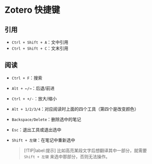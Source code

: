 # Zotero 快捷键

## 引用

- `Ctrl + Shift + A`：文中引用
- `Ctrl + Shift + C`：文末引用

## 阅读

- `Ctrl + F`：搜索
- `Alt + ←/→`：后退/前进
- `Ctrl + +/-`：放大/缩小
- `Alt + 1/2/3/4`：对应阅读时上面的四个工具（第四个是改变颜色）
- `Backspace/Delete`：删除选中的笔记
- `Esc`：退出工具或退出选中
- `Shift + 左键`：在笔记中重新选中

  > [!TIP|label:提示]
  > 比如高亮某段文字后想翻译其中一部分，就需要 `Shift + 左键` 来选中那部分，否则无法操作。